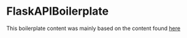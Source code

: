 # FlaskAPIBoilerplate
This boilerplate content was mainly based on the content found [here](https://programminghistorian.org/en/lessons/creating-apis-with-python-and-flask)
